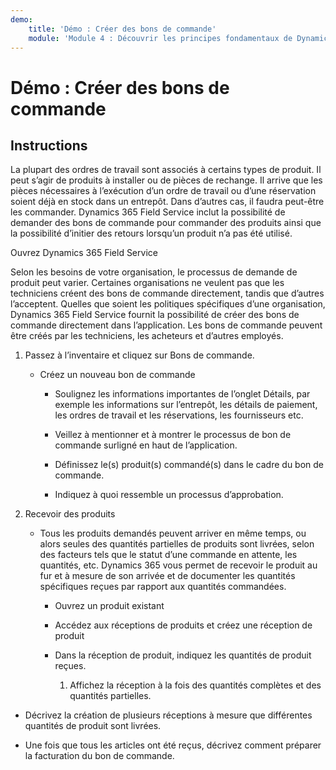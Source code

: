 ```yaml
---
demo:
    title: 'Démo : Créer des bons de commande'
    module: 'Module 4 : Découvrir les principes fondamentaux de Dynamics 365 Field Service'
---
```


# Démo : Créer des bons de commande

## Instructions

La plupart des ordres de travail sont associés à certains types de produit. Il peut s’agir de produits à installer ou de pièces de rechange. Il arrive que les pièces nécessaires à l’exécution d’un ordre de travail ou d’une réservation soient déjà en stock dans un entrepôt. Dans d’autres cas, il faudra peut-être les commander. Dynamics 365 Field Service inclut la possibilité de demander des bons de commande pour commander des produits ainsi que la possibilité d’initier des retours lorsqu’un produit n’a pas été utilisé. 

 

Ouvrez Dynamics 365 Field Service 

 

Selon les besoins de votre organisation, le processus de demande de produit peut varier. Certaines organisations ne veulent pas que les techniciens créent des bons de commande directement, tandis que d’autres l’acceptent. Quelles que soient les politiques spécifiques d’une organisation, Dynamics 365 Field Service fournit la possibilité de créer des bons de commande directement dans l’application. Les bons de commande peuvent être créés par les techniciens, les acheteurs et d’autres employés. 

1. Passez à l’inventaire et cliquez sur Bons de commande.

	- Créez un nouveau bon de commande

		- Soulignez les informations importantes de l’onglet Détails, par exemple les informations sur l’entrepôt, les détails de paiement, les ordres de travail et les réservations, les fournisseurs etc. 

		- Veillez à mentionner et à montrer le processus de bon de commande surligné en haut de l’application. 

		- Définissez le(s) produit(s) commandé(s) dans le cadre du bon de commande. 

		- Indiquez à quoi ressemble un processus d’approbation.

2. Recevoir des produits

	- Tous les produits demandés peuvent arriver en même temps, ou alors seules des quantités partielles de produits sont livrées, selon des facteurs tels que le statut d’une commande en attente, les quantités, etc. Dynamics 365 vous permet de recevoir le produit au fur et à mesure de son arrivée et de documenter les quantités spécifiques reçues par rapport aux quantités commandées. 

		- Ouvrez un produit existant

		- Accédez aux réceptions de produits et créez une réception de produit

		- Dans la réception de produit, indiquez les quantités de produit reçues. 

			1. Affichez la réception à la fois des quantités complètes et des quantités partielles. 

- Décrivez la création de plusieurs réceptions à mesure que différentes quantités de produit sont livrées. 

- Une fois que tous les articles ont été reçus, décrivez comment préparer la facturation du bon de commande. 
